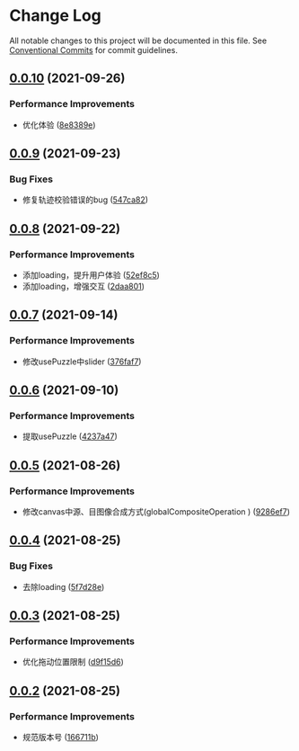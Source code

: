 # Change Log

All notable changes to this project will be documented in this file.
See [Conventional Commits](https://conventionalcommits.org) for commit guidelines.

## [0.0.10](https://github.com/mrrs878/gear/compare/@mrrs878/sliding-puzzle@0.0.9...@mrrs878/sliding-puzzle@0.0.10) (2021-09-26)


### Performance Improvements

* 优化体验 ([8e8389e](https://github.com/mrrs878/gear/commit/8e8389e04a1c28a6dd6120c0cd76c50f187185f5))





## [0.0.9](https://github.com/mrrs878/gear/compare/@mrrs878/sliding-puzzle@0.0.8...@mrrs878/sliding-puzzle@0.0.9) (2021-09-23)


### Bug Fixes

* 修复轨迹校验错误的bug ([547ca82](https://github.com/mrrs878/gear/commit/547ca8234c0eb3c8f6e7c3fd944898b7f9196f2e))





## [0.0.8](https://github.com/mrrs878/gear/compare/@mrrs878/sliding-puzzle@0.0.7...@mrrs878/sliding-puzzle@0.0.8) (2021-09-22)


### Performance Improvements

* 添加loading，提升用户体验 ([52ef8c5](https://github.com/mrrs878/gear/commit/52ef8c5d3237e3ffdfd95e371dac8002c3f667b6))
* 添加loading，增强交互 ([2daa801](https://github.com/mrrs878/gear/commit/2daa801bf448a1f3dd1cdfd86cd76a697a6c186c))





## [0.0.7](https://github.com/mrrs878/gear/compare/@mrrs878/sliding-puzzle@0.0.6...@mrrs878/sliding-puzzle@0.0.7) (2021-09-14)


### Performance Improvements

* 修改usePuzzle中slider ([376faf7](https://github.com/mrrs878/gear/commit/376faf7a4e8f27abfa2b9bbee2ee7425d676a0df))





## [0.0.6](https://github.com/mrrs878/gear/compare/@mrrs878/sliding-puzzle@0.0.5...@mrrs878/sliding-puzzle@0.0.6) (2021-09-10)


### Performance Improvements

* 提取usePuzzle ([4237a47](https://github.com/mrrs878/gear/commit/4237a47053429758e20277ec74431cc410b2bdec))





## [0.0.5](https://github.com/mrrs878/gear/compare/@mrrs878/sliding-puzzle@0.0.4...@mrrs878/sliding-puzzle@0.0.5) (2021-08-26)


### Performance Improvements

* 修改canvas中源、目图像合成方式(globalCompositeOperation ) ([9286ef7](https://github.com/mrrs878/gear/commit/9286ef781ae53351f859db67dec757cd1df1c6de))





## [0.0.4](https://github.com/mrrs878/gear/compare/@mrrs878/sliding-puzzle@0.0.3...@mrrs878/sliding-puzzle@0.0.4) (2021-08-25)


### Bug Fixes

* 去除loading ([5f7d28e](https://github.com/mrrs878/gear/commit/5f7d28e4106e329a4b695118ea0bd3cc09b9ce97))





## [0.0.3](https://github.com/mrrs878/gear/compare/@mrrs878/sliding-puzzle@0.0.1...@mrrs878/sliding-puzzle@0.0.3) (2021-08-25)


### Performance Improvements

* 优化拖动位置限制 ([d9f15d6](https://github.com/mrrs878/gear/commit/d9f15d6a8b56715073c66fd68b204d4790fece39))





## [0.0.2](https://github.com/mrrs878/gear/compare/@mrrs878/sliding-puzzle@0.0.1...@mrrs878/sliding-puzzle@0.0.2) (2021-08-25)


### Performance Improvements

* 规范版本号 ([166711b](https://github.com/mrrs878/gear/commit/166711b56df79467c4d526a9f4ab5670c593b9ec))
